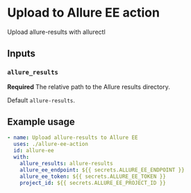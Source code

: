 # Upload to Allure EE action

Upload allure-results with allurectl

## Inputs

### `allure_results`

**Required** The relative path to the Allure results directory. 

Default `allure-results`.

## Example usage

```yaml
- name: Upload allure-results to Allure EE
  uses: ./allure-ee-action
  id: allure-ee
  with:
    allure_results: allure-results
    allure_ee_endpoint: ${{ secrets.ALLURE_EE_ENDPOINT }}
    allure_ee_token: ${{ secrets.ALLURE_EE_TOKEN }}
    project_id: ${{ secrets.ALLURE_EE_PROJECT_ID }}
```